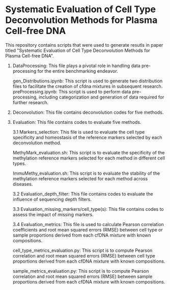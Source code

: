 Systematic Evaluation of Cell Type Deconvolution Methods for Plasma Cell-free DNA
=================================================================================
This repository contains scripts that were used to generate resutls in paper titled "Systematic Evaluation of Cell Type Deconvolution Methods for Plasma Cell-free DNA".  
1. DataProcessing: This file plays a pivotal role in handling data pre-processing for the entire benchmarking endeavor.

   gen_Distributions.ipynb: This script is used to generate two distribution files to facilitate the creation of cfdna mixtures in subsequent research.  
   preProcessing.ipynb: This script is used to perform data pre-processing, including categorization and generation of data required for further research.
  
2. Deconvolution: This file contains deconvolution codes for five methods.
3. Evaluation: This file contains codes to evaluate five methods.

   3.1 Markers_selection: This file is used to evaluate the cell type specificity and homeostasis of the reference markers selected by each deconvolution method.

      MethyMark_evaluation.sh: This script is to evaluate the specificity of the methylation reference markers selected for each method in different cell types.

      ImmuMethy_evaluation.sh: This script is to evaluate the stability of the methylation reference markers selected for each method across diseases.

   3.2 Evaluation_depth_filter: This file contains codes to evaluate the influence of sequencing depth filters.

   3.3 Evaluation_missing_markers/cell_type(s): This file contains codes to assess the impact of missing markers.

   3.4 Evaluation_metrics: This file is used to calculate Pearson correlation coefficients and root mean squared errors (RMSE) between cell type or sample proportions derived from each cfDNA mixture with known compositions.

      cell_type_metrics_evaluation.py: This script is to compute Pearson correlation and root mean squared errors (RMSE) between cell type proportions derived from each cfDNA mixture with known compositions.

      sample_metrics_evaluation.py: This script is to compute Pearson correlation and root mean squared errors (RMSE) between sample proportions derived from each cfDNA mixture with known compositions.
